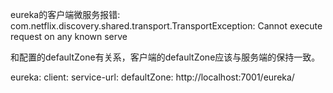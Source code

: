 eureka的客户端微服务报错:
com.netflix.discovery.shared.transport.TransportException: Cannot execute request on any known serve

和配置的defaultZone有关系，客户端的defaultZone应该与服务端的保持一致。

eureka:
  client:
    service-url:
      defaultZone: http://localhost:7001/eureka/
